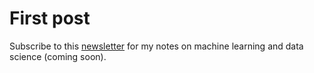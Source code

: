 # First post

Subscribe to this [newsletter](greybox.substack.com) for my notes on machine learning and data science (coming soon).

